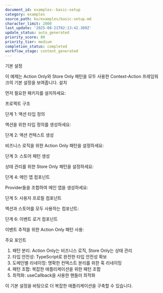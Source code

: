 ```yaml
---
document_id: examples--basic-setup
category: examples
source_path: ko/examples/basic-setup.md
character_limit: 2000
last_update: '2025-08-21T02:13:42.389Z'
update_status: auto_generated
priority_score: 80
priority_tier: medium
completion_status: completed
workflow_stage: content_generated
---
```

기본 설정

이 예제는 Action Only와 Store Only 패턴을 모두 사용한 Context-Action 프레임워크의 기본 설정을 보여줍니다. 설치

먼저 필요한 패키지를 설치하세요:

프로젝트 구조

단계 1: 액션 타입 정의

액션을 위한 타입 정의를 생성하세요:

단계 2: 액션 컨텍스트 생성

비즈니스 로직을 위한 Action Only 패턴을 설정하세요:

단계 3: 스토어 패턴 생성

상태 관리를 위한 Store Only 패턴을 설정하세요:

단계 4: 메인 앱 컴포넌트

Provider들을 조합하여 메인 앱을 생성하세요:

단계 5: 사용자 프로필 컴포넌트

액션과 스토어를 모두 사용하는 컴포넌트:

단계 6: 이벤트 로거 컴포넌트

이벤트 추적을 위한 Action Only 패턴 사용:

주요 포인트

1. 패턴 분리: Action Only는 비즈니스 로직, Store Only는 상태 관리
2. 타입 안전성: TypeScript로 완전한 타입 안전성 확보
3. 도메인별 리네이밍: 명확한 컨텍스트 분리를 위한 훅 리네이밍
4. 패턴 조합: 복잡한 애플리케이션을 위한 패턴 조합
5. 최적화: useCallback을 사용한 핸들러 최적화

이 기본 설정을 바탕으로 더 복잡한 애플리케이션을 구축할 수 있습니다.
